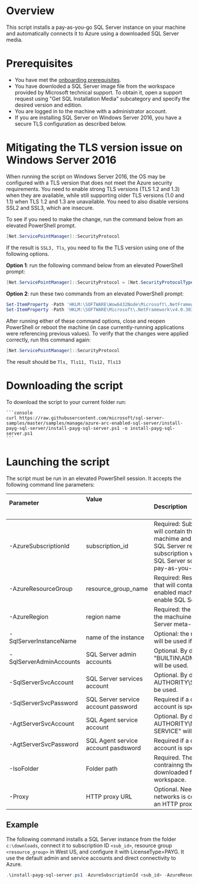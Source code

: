# Overview

This script installs a pay-as-you-go SQL Server instance on your machine and automatically connects it to Azure using a downloaded SQL Server media.

# Prerequisites

- You have met the [onboarding prerequisites](https://learn.microsoft.com/sql/sql-server/azure-arc/prerequisites).
- You have downloded a SQL Server image file from the workspace provided by Microsoft technical support. To obtain it, open a support request using "Get SQL Installation Media" subcategory and specify the desired version and edition. 
- You are logged in to the machine with a administrator account. 
- If you are installing SQL Server on Windows Server 2016, you have a secure TLS configuration as described below.


# Mitigating the TLS version issue on Windows Server 2016

When running the script on Windows Server 2016, the OS may be configured with a TLS version that does not meet the Azure security requirements. You need to enable strong TLS versions (TLS 1.2 and 1.3) when they are available, while still supporting older TLS versions (1.0 and 1.1) when TLS 1.2 and 1.3 are unavailable. You need to also disable versions SSL2 and SSL3, which are insecure.

To see if you need to make the change, run the command below from an elevated PowerShell prompt.
```PowerShell
[Net.ServicePointManager]::SecurityProtocol
```

If the result is `SSL3, Tls`, you need to fix the TLS version using one of the following  options.

__Option 1__: run the following command below from an elevated PowerShell prompt:
```PowerShell
[Net.ServicePointManager]::SecurityProtocol = [Net.SecurityProtocolType]::Tls, [Net.SecurityProtocolType]::Tls11, [Net.SecurityProtocolType]::Tls12, [Net.SecurityProtocolType]::Tls13
```

__Option 2__: run these two commands from an elevated PowerShell prompt:

```PowerShell
Set-ItemProperty -Path 'HKLM:\SOFTWARE\Wow6432Node\Microsoft\.NetFramework\v4.0.30319' -Name 'SchUseStrongCrypto' -Value '1' -Type DWord 
Set-ItemProperty -Path 'HKLM:\SOFTWARE\Microsoft\.NetFramework\v4.0.30319' -Name 'SchUseStrongCrypto' -Value '1' -Type DWord 
```

After running either of these command options, close and reopen PowerShell or reboot the machine (in case currently-running applications were referencing previous values). To verify that the changes were applied correctly, run this command again: 
```PowerShell
[Net.ServicePointManager]::SecurityProtocol
```
The result should be `Tls, Tls11, Tls12, Tls13`

# Downloading the script

To download the script to your current folder run:

    ```console
    curl https://raw.githubusercontent.com/microsoft/sql-server-samples/master/samples/manage/azure-arc-enabled-sql-server/install-payg-sql-server/install-payg-sql-server.ps1 -o install-payg-sql-server.ps1
    ```

# Launching the script

The script must be run in an elevated PowerShell session. It accepts the following command line parameters:

| **Parameter** &nbsp; &nbsp; &nbsp; &nbsp; &nbsp; &nbsp; &nbsp; &nbsp; &nbsp; &nbsp; &nbsp; &nbsp; &nbsp; &nbsp; &nbsp; &nbsp; &nbsp; &nbsp; &nbsp; &nbsp;  | **Value** &nbsp; &nbsp; &nbsp; &nbsp; &nbsp; &nbsp; &nbsp; &nbsp; &nbsp; &nbsp; &nbsp; &nbsp; &nbsp; &nbsp; &nbsp; &nbsp;&nbsp; &nbsp; &nbsp; &nbsp; &nbsp; &nbsp; &nbsp; &nbsp; &nbsp; &nbsp; &nbsp; &nbsp; &nbsp; &nbsp; &nbsp; &nbsp;&nbsp; &nbsp; &nbsp; &nbsp; | **Description** |
|:--|:--|:--|
|-AzureSubscriptionId|subscription_id|Required: Subscription id that will contain the Arc-enabled machime and Arc-enable SQL Server resources. That subscription will be billed for SQL Server software using a pay-as-you-go method. |
|-AzureResourceGroup |resource_group_name|Required: Resource group that will contain the Arc-enabled machime and Arc-enable SQL Server resource.|
|-AzureRegion |region name| Required: the region to store the machuine and SQL Server meta-data. |
|-SqlServerInstanceName | name of the instance|Optional: the machine name will be used if not specified|
|-SqlServerAdminAccounts | SQL Server admin accounts | Optional. By default "BUILTIN\ADMINISTRATORS" will be used.|
|-SqlServerSvcAccount| SQL Server services account |Optional. By default "NT AUTHORITY\SYSTEM" will be used.|
|-SqlServerSvcPassword| SQL Server service account password| Required if a custom service account is specified.|
|-AgtServerSvcAccount|SQL Agent service account|Optional. By default "NT AUTHORITY\NETWORK SERVICE" will be used.|
|-AgtServerSvcPassword|SQL Agent service account pasdsword|Required if a custom service account is specified.|
|-IsoFolder|Folder path|Required. The folder contrainng the files downloaded from the workspace.|
|-Proxy|HTTP proxy URL|Optional. Needed if your networks is configured with an HTTP proxy.|

## Example

The following command installs a SQL Server instance from the folder `c:\downloads`, connect it to subscription ID `<sub_id>`, resource group `<resource_group>` in West US, and configure it with LicenseType=PAYG. It use the default admin and service accounts and direct connectivity to Azure.

```PowerShell
.\install-payg-sql-server.ps1 -AzureSubscriptionId <sub_id> -AzureResourceGroup <resource_group> -AzureRegion westus -IsoFolder c:\downloads
```
